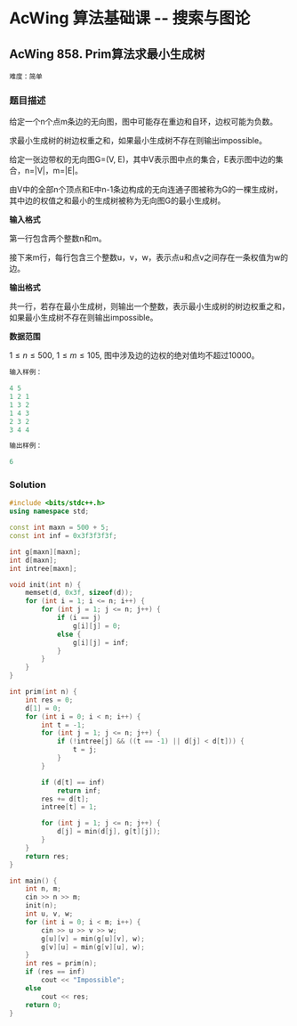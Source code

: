 # AcWing 算法基础课 -- 搜索与图论

## AcWing 858. Prim算法求最小生成树 

`难度：简单`

### 题目描述

给定一个n个点m条边的无向图，图中可能存在重边和自环，边权可能为负数。

求最小生成树的树边权重之和，如果最小生成树不存在则输出impossible。

给定一张边带权的无向图G=(V, E)，其中V表示图中点的集合，E表示图中边的集合，n=|V|，m=|E|。

由V中的全部n个顶点和E中n-1条边构成的无向连通子图被称为G的一棵生成树，其中边的权值之和最小的生成树被称为无向图G的最小生成树。

**输入格式**

第一行包含两个整数n和m。

接下来m行，每行包含三个整数u，v，w，表示点u和点v之间存在一条权值为w的边。

**输出格式**

共一行，若存在最小生成树，则输出一个整数，表示最小生成树的树边权重之和，如果最小生成树不存在则输出impossible。

**数据范围**

$1≤n≤500,$
$1≤m≤105,$
图中涉及边的边权的绝对值均不超过10000。

```r
输入样例：

4 5
1 2 1
1 3 2
1 4 3
2 3 2
3 4 4

输出样例：

6
```

### Solution

```cpp
#include <bits/stdc++.h>
using namespace std;

const int maxn = 500 + 5;
const int inf = 0x3f3f3f3f;

int g[maxn][maxn];
int d[maxn];
int intree[maxn];

void init(int n) {
    memset(d, 0x3f, sizeof(d));
    for (int i = 1; i <= n; i++) {
        for (int j = 1; j <= n; j++) {
            if (i == j)
                g[i][j] = 0;
            else {
                g[i][j] = inf;
            }
        }
    }
}

int prim(int n) {
    int res = 0;
    d[1] = 0;
    for (int i = 0; i < n; i++) {
        int t = -1;
        for (int j = 1; j <= n; j++) {
            if (!intree[j] && ((t == -1) || d[j] < d[t])) {
                t = j;
            }
        }

        if (d[t] == inf)
            return inf;
        res += d[t];
        intree[t] = 1;

        for (int j = 1; j <= n; j++) {
            d[j] = min(d[j], g[t][j]);
        }
    }
    return res;
}

int main() {
    int n, m;
    cin >> n >> m;
    init(n);
    int u, v, w;
    for (int i = 0; i < m; i++) {
        cin >> u >> v >> w;
        g[u][v] = min(g[u][v], w);
        g[v][u] = min(g[v][u], w);
    }
    int res = prim(n);
    if (res == inf)
        cout << "Impossible";
    else
        cout << res;
    return 0;
}
```